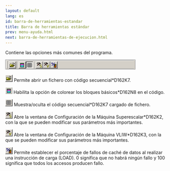 ```yaml
---
layout: default
lang: es
id: barra-de-herramientas-estandar
title: Barra de herramientas estándar
prev: menu-ayuda.html
next: barra-de-herramientas-de-ejecucion.html
---
```


Contiene las opciones más comunes del programa.

![](imgs/bm2_result.png)

![](imgs/bm3_result.png) Permite abrir un fichero con código secuencial*D162K7.

![](imgs/bm4_result.png) Habilita la opción de colorear los bloques básicos*D162N8 en el código.

![](imgs/bm5_result.png) Muestra/oculta el código secuencial*D162K7 cargado de fichero.

![](imgs/bm6_result.png) Abre la ventana de Configuración de la Máquina Superescalar*D162K2, con la que se pueden modificar sus parámetros más importantes.

![](imgs/bm7_result.png) Abre la ventana de Configuración de la Máquina VLIW*D162K3, con la que se pueden modificar sus parámetros más importantes.

![](imgs/bm8_result.png) Permite establecer el porcentaje de fallos de caché de datos al realizar una instrucción de carga (LOAD). 0 significa que no habrá ningún fallo y 100 significa que todos los accesos producen fallo.